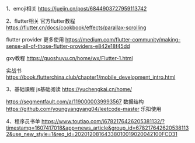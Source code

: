 1、emoji相关
https://juejin.cn/post/6844903727959113742


2、flutter相关
官方flutter教程
https://flutter.cn/docs/cookbook/effects/parallax-scrolling

flutter provider 更多使用
https://medium.com/flutter-community/making-sense-all-of-those-flutter-providers-e842e18f45dd

gxy教程
https://guoshuyu.cn/home/wx/Flutter-1.html

实战书
https://book.flutterchina.club/chapter1/mobile_development_intro.html

3、基础课程
js基础阅读
https://yuchengkai.cn/home/ 

https://segmentfault.com/a/1190000039993567
数据结构
https://github.com/youngyangyang04/leetcode-master
乐扣使用

4、程序员书单
https://www.toutiao.com/i6782176426205381132/?timestamp=1607417018&app=news_article&group_id=6782176426205381132&use_new_style=1&req_id=20201208164338010019020042100FCD31